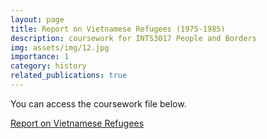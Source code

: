 ```yaml
---
layout: page
title: Report on Vietnamese Refugees (1975-1985)
description: coursework for INTS3017 People and Borders
img: assets/img/12.jpg
importance: 1
category: history
related_publications: true
---
```


You can access the coursework file below.

[Report on Vietnamese Refugees]([/assets/pdf/Peopleandborder_Coursework.pdf](https://Zhengtinghetim.github.io/assets/pdf/Peopleandborder_Coursework.pdf))
